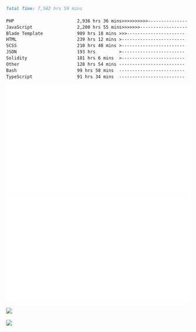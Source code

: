 <!--START_SECTION:waka-->

```markdown
Total Time: 7,582 hrs 59 mins

PHP                        2,936 hrs 36 mins>>>>>>>>>>---------------   38.08 %
JavaScript                 2,200 hrs 55 mins>>>>>>>------------------   28.54 %
Blade Template             989 hrs 18 mins >>>----------------------   12.83 %
HTML                       239 hrs 12 mins >------------------------   03.10 %
SCSS                       210 hrs 48 mins >------------------------   02.73 %
JSON                       193 hrs         >------------------------   02.50 %
Solidity                   181 hrs 6 mins  >------------------------   02.35 %
Other                      128 hrs 54 mins -------------------------   01.67 %
Bash                       99 hrs 58 mins  -------------------------   01.30 %
TypeScript                 91 hrs 34 mins  -------------------------   01.19 %
```

<!--END_SECTION:waka-->

![](https://raw.githubusercontent.com/DrMaxis/github-stats-transparent/output/generated/overview.svg)
![](https://raw.githubusercontent.com/DrMaxis/github-stats-transparent/output/generated/languages.svg)

![](https://git-readme-stats-drmaxis-projects.vercel.app/api?username=drmaxis&show_icons=true&theme=outrun&count_private=true&show=reviews,discussions_started,discussions_answered,prs_merged,prs_merged_percentage&custom_title=2024%20Github%20Rank)
 
<a href="https://count.getloli.com/"><img src="https://count.getloli.com/get/@:maxis-the-alchemist?theme=rule34"></a>
<!-- https://count.getloli.com/get/@alchemist?theme=rule34 -->
<br>
